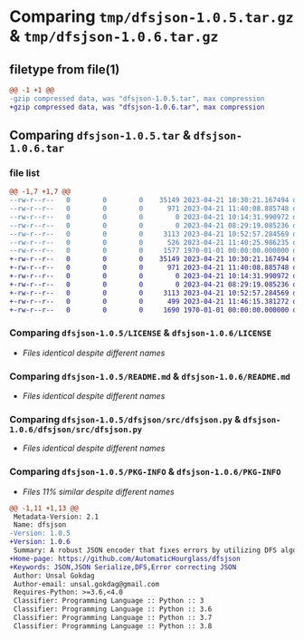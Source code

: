 # Comparing `tmp/dfsjson-1.0.5.tar.gz` & `tmp/dfsjson-1.0.6.tar.gz`

## filetype from file(1)

```diff
@@ -1 +1 @@
-gzip compressed data, was "dfsjson-1.0.5.tar", max compression
+gzip compressed data, was "dfsjson-1.0.6.tar", max compression
```

## Comparing `dfsjson-1.0.5.tar` & `dfsjson-1.0.6.tar`

### file list

```diff
@@ -1,7 +1,7 @@
--rw-r--r--   0        0        0    35149 2023-04-21 10:30:21.167494 dfsjson-1.0.5/LICENSE
--rw-r--r--   0        0        0      971 2023-04-21 11:40:08.885748 dfsjson-1.0.5/README.md
--rw-r--r--   0        0        0        0 2023-04-21 10:14:31.990972 dfsjson-1.0.5/dfsjson/__init__.py
--rw-r--r--   0        0        0        0 2023-04-21 08:29:19.085236 dfsjson-1.0.5/dfsjson/src/__init__.py
--rw-r--r--   0        0        0     3113 2023-04-21 10:52:57.284569 dfsjson-1.0.5/dfsjson/src/dfsjson.py
--rw-r--r--   0        0        0      526 2023-04-21 11:40:25.986235 dfsjson-1.0.5/pyproject.toml
--rw-r--r--   0        0        0     1577 1970-01-01 00:00:00.000000 dfsjson-1.0.5/PKG-INFO
+-rw-r--r--   0        0        0    35149 2023-04-21 10:30:21.167494 dfsjson-1.0.6/LICENSE
+-rw-r--r--   0        0        0      971 2023-04-21 11:40:08.885748 dfsjson-1.0.6/README.md
+-rw-r--r--   0        0        0        0 2023-04-21 10:14:31.990972 dfsjson-1.0.6/dfsjson/__init__.py
+-rw-r--r--   0        0        0        0 2023-04-21 08:29:19.085236 dfsjson-1.0.6/dfsjson/src/__init__.py
+-rw-r--r--   0        0        0     3113 2023-04-21 10:52:57.284569 dfsjson-1.0.6/dfsjson/src/dfsjson.py
+-rw-r--r--   0        0        0      499 2023-04-21 11:46:15.381272 dfsjson-1.0.6/pyproject.toml
+-rw-r--r--   0        0        0     1690 1970-01-01 00:00:00.000000 dfsjson-1.0.6/PKG-INFO
```

### Comparing `dfsjson-1.0.5/LICENSE` & `dfsjson-1.0.6/LICENSE`

 * *Files identical despite different names*

### Comparing `dfsjson-1.0.5/README.md` & `dfsjson-1.0.6/README.md`

 * *Files identical despite different names*

### Comparing `dfsjson-1.0.5/dfsjson/src/dfsjson.py` & `dfsjson-1.0.6/dfsjson/src/dfsjson.py`

 * *Files identical despite different names*

### Comparing `dfsjson-1.0.5/PKG-INFO` & `dfsjson-1.0.6/PKG-INFO`

 * *Files 11% similar despite different names*

```diff
@@ -1,11 +1,13 @@
 Metadata-Version: 2.1
 Name: dfsjson
-Version: 1.0.5
+Version: 1.0.6
 Summary: A robust JSON encoder that fixes errors by utilizing DFS algorithm.
+Home-page: https://github.com/AutomaticHourglass/dfsjson
+Keywords: JSON,JSON Serialize,DFS,Error correcting JSON
 Author: Unsal Gokdag
 Author-email: unsal.gokdag@gmail.com
 Requires-Python: >=3.6,<4.0
 Classifier: Programming Language :: Python :: 3
 Classifier: Programming Language :: Python :: 3.6
 Classifier: Programming Language :: Python :: 3.7
 Classifier: Programming Language :: Python :: 3.8
```

